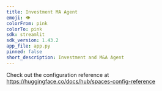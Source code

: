 ```yaml
---
title: Investment MA Agent
emoji: 👁
colorFrom: pink
colorTo: pink
sdk: streamlit
sdk_version: 1.43.2
app_file: app.py
pinned: false
short_description: Investment and M&A Agent
---
```


Check out the configuration reference at https://huggingface.co/docs/hub/spaces-config-reference
